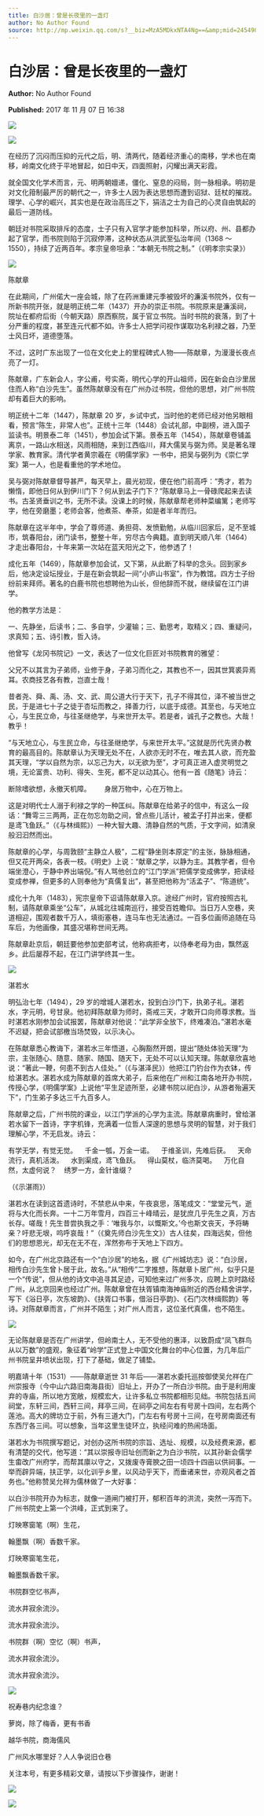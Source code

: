 ```yaml
---
title: 白沙居：曾是长夜里的一盏灯
author: No Author Found
source: http://mp.weixin.qq.com/s?__biz=MzA5MDkxNTA4Ng==&amp;mid=2454906622&amp;idx=1&amp;sn=79bd8d8b1770797206bbce7b73193bc2&amp;chksm=87a22e9fb0d5a78929e7dd61301cb0020a9e1e9f3e30a6bb92d27a635304f95e219e1621baf5#rd
---
```


# 白沙居：曾是长夜里的一盏灯

**Author:** No Author Found

**Published:** 2017 年 11 月 07 日 16:38

![](https://mmbiz.qpic.cn/mmbiz_jpg/PJWG74pLsMY6VjSs8icl92DouG8adAGS0ibIkmicA6dYrXchQel1ic3LTtD572I9r9sbW2tOnBvpibgicAXRcdc4p5aA/0?wx_fmt=jpeg)

![](http://mmbiz.qpic.cn/mmbiz/QKDxrVYehicf27M4rxn3UQyRre9x3YXgLj0zH5qumxaBcotj5zcQoyvbf5PP4SBXky2x6X69Pyw7CGcFpIJhR8g/0?wx_fmt=png)

在经历了沉闷而压抑的元代之后，明、清两代，随着经济重心的南移，学术也在南移，岭南文化终于平地冒起，如日中天，四面照射，闪耀出满天彩霞。

就全国文化学术而言，元、明两朝嬗递，僵化、窒息的闷局，则一脉相承。明初是对文化箝制最严厉的朝代之一，许多士人因为表达思想而遭到诏狱、廷杖的摧戕。理学、心学的崛兴，其实也是在政治高压之下，狷洁之士为自己的心灵自由筑起的最后一道防线。

朝廷对书院采取排斥的态度，士子只有入官学才能参加科举，所以府、州、县都办起了官学，而书院则陷于沉寂停滞，这种状态从洪武至弘治年间（1368 ～ 1550），持续了近两百年。孝宗皇帝坦承：“本朝无书院之制。”（《明孝宗实录》）

![](http://mmbiz.qpic.cn/mmbiz_jpg/PJWG74pLsMamF7VcS1o8udr9dxesSaCfdpGttWSSPsItGRpJUYAAtibI6JaYq5hc3FFuXXRZ2JZicXp2ibrA5CBmg/0?wx_fmt=jpeg)

陈献章

在此期间，广州偌大一座会城，除了在药洲重建元季被毁坏的濂溪书院外，仅有一所新书院开张，就是明正统二年（1437）开办的崇正书院。书院原来是濂溪祠，院址在都府后街（今朝天路）原西察院，属于官立书院。当时书院的衰落，到了十分严重的程度，甚至连元代都不如。许多士人把学问视作谋取功名利禄之器，乃至士风日坏，道德堕落。

不过，这时广东出现了一位在文化史上的里程碑式人物——陈献章，为漫漫长夜点亮了一灯。

陈献章，广东新会人，字公甫，号实斋，明代心学的开山祖师，因在新会白沙里居住而人称“白沙先生”。虽然陈献章没有在广州办过书院，但他的思想，对广州书院却有着巨大的影响。

明正统十二年（1447），陈献章 20 岁，乡试中式，当时他的老师已经对他另眼相看，预言“陈生，非常人也”。正统十三年（1448）会试礼部，中副榜，进入国子监读书。明景泰二年（1451），参加会试下第。景泰五年（1454），陈献章卷铺盖离京，一路山水相送，风雨相随，来到江西临川，拜大儒吴与弼为师。吴是著名理学家、教育家。清代学者黄宗羲在《明儒学家》一书中，把吴与弼列为《崇仁学案》第一人，也是看重他的学术地位。

吴与弼对陈献章督导甚严，每天早上，晨光初现，便在他门前高呼：“秀才，若为懒惰，即他日何从到伊川门下？何从到孟子门下？”陈献章马上一骨碌爬起来去读书。古圣贤垂训之书，无所不读。没课上的时候，陈献章帮老师种菜编篱；老师写字，他在旁磨墨；老师会客，他煮茶、奉茶，如是者半年而归。

陈献章在这半年中，学会了尊师道、勇担荷、发愤勤勉，从临川回家后，足不至城市，筑春阳台，闭门读书，整整十年，穷尽古今典籍。直到明天顺八年（1464）才走出春阳台，十年来第一次站在蓝天阳光之下，他参透了！

成化五年（1469），陈献章参加会试，又下第，从此断了科举的念头。回到家乡后，他决定设坛授业，于是在新会筑起一间“小庐山书室”，作为教馆。四方士子纷纷前来拜师。著名的白鹿书院也想聘他为山长，但他辞而不就，继续留在江门讲学。

他的教学方法是：

一、先静坐，后读书；二、多自学，少灌输；三、勤思考，取精义；四、重疑问，求真知；五、诗引教，哲入诗。

他曾写《龙冈书院记》一文，表达了一位文化巨匠对书院教育的雅望：

父兄不以其言为子弟师，业修于身，子弟习而化之，其教也不一，因其世箕裘异焉耳。农商技艺各有教，岂直士哉！

昔者尧、舜、禹、汤、文、武、周公道大行于天下，孔子不得其位，泽不被当世之民，于是进七十子之徒于杏坛而教之，择善力行，以底于成德。其至也，与天地立心，与生民立命，与往圣继绝学，与来世开太平。若是者，诚孔子之教也。大哉！教乎！

“与天地立心，与生民立命，与往圣继绝学，与来世开太平。”这就是历代先贤办教育的最高目的。陈献章认为天理无处不在，人欲亦无时不在，唯去其人欲，而充盈其天理，“学以自然为宗，以忘己为大，以无欲为至”，才可真正进入虚灵明觉之境，无论富贵、功利、得失、生死，都不足以动其心。他有一首《随笔》诗云：

断除嗜欲想，永撤天机障。       身居万物中，心在万物上。

这是对明代士人溺于利禄之学的一种匡纠。陈献章在给弟子的信中，有这么一段话：“舞雩三三两两，正在勿忘勿助之间，曾点些儿活计，被孟子打并出来，便都是鸢飞鱼跃。”（《与林缉熙》）一种大智大趣、清静自然的气质，于文字间，如清泉般汩汩然而出。

陈献章的心学，与周敦颐“主静立人极”，二程“静坐则本原定”的主张，脉脉相通，但又花开两朵，各表一枝。《明史》上说：“献章之学，以静为主。其教学者，但令端坐澄心，于静中养出端倪。”有人骂他创立的“江门学派”把儒学变成佛学，把读经变成参禅，但更多的人则奉他为“真儒复出”，甚至把他称为“活孟子”、“陈道统”。

成化十九年（1483），宪宗皇帝下诏请陈献章入京。途经广州时，官府按照古礼制，请陈献章乘坐“公车”，从城北往城南巡行，接受百姓瞻仰。当日万人空巷，夹道相迎，围观者数千万人，填街塞巷，连马车也无法通过。一百多位画师追随在马车后，为他画像，其盛况堪称世间无两。

陈献章赴京后，朝廷要他参加吏部考试，他称病拒考，以侍奉老母为由，飘然返乡。此后屡荐不起，在江门讲学终其一生。

![](http://mmbiz.qpic.cn/mmbiz_jpg/PJWG74pLsMamF7VcS1o8udr9dxesSaCfEdibYY1RictIic2ribo0Ie2VkVeYtuHMHB5GCUTkrHW10ibYx9vlB52QbQw/0?wx_fmt=jpeg)

湛若水

明弘治七年（1494），29 岁的增城人湛若水，投到白沙门下，执弟子礼。湛若水，字元明，号甘泉。他初拜陈献章为师时，斋戒三天，才敢开口向师尊求教。当时湛若水刚参加会试报罢，陈献章对他说：“此学非全放下，终难凑泊。”湛若水毫不迟疑，把会试部檄当场焚毁，以示决心。

在陈献章悉心教诲下，湛若水三年悟道，心胸豁然开朗，提出“随处体验天理”为宗，主张随心、随意、随家、随国、随天下，无处不可以认知天理。陈献章欣喜地说：“著此一鞭，何患不到古人佳处。”（《与湛泽民》）他把江门钓台作为衣钵，传给湛若水。湛若水成为陈献章的首席大弟子，后来他在广州和江南各地开办书院，传授心学，《明儒学案》上说他“平生足迹所至，必建书院以祀白沙，从游者殆遍天下”，门生弟子多达三千九百多人。

陈献章之后，广州书院的课业，以江门学派的心学为主流。陈献章病重时，曾给湛若水留下一首诗，字字机锋，充满着一位哲人深邃的思想与灵明的智慧，对于我们理解心学，不无启发。诗云：

有学无学，有觉无觉。    千金一瓠，万金一诺。    于维圣训，先难后获。    天命流行，真机活泼。    水到渠成，鸢飞鱼跃。    得山莫杖，临济莫喝。    万化自然，太虚何说？    绣罗一方，金针谁缀？

（《示湛雨》）

湛若水在读到这首遗诗时，不禁悲从中来，午夜哀思，落笔成文：“堂堂元气，逝将与大化而长奔。一十二万年雪月，四百三十峰晴云，是犹庶几乎先生之真，万古长存。嗟哉！先生昔尝执我之手：‘唯我与尔，以慨斯文。’今也斯文丧天，予将畴亲？吁悲无垠，呜呼哀哉！”（《奠先师白沙先生文》）古人往矣，四海远矣，但他们的思想恩光，却无在无不在，浑然弥布于天地上下四方。

如今，在广州北京路还有一个“白沙居”的地名，据《广州城坊志》说：“白沙居，相传白沙先生曾卜居于此，故名。”从“相传”二字推想，陈献章卜居广州，似乎只是一个“传说”，但从他的诗文中追寻其足迹，可知他来过广州多次，应聘上京时路经广州，从北京回来也经过广州。陈献章曾在扶胥镇南海神庙附近的西台精舍讲学，写下《浴日亭，次东坡韵》、《扶胥口书事，借浴日亭韵》、《石门次林缉熙韵》等诗。对陈献章而言，广州并不陌生；对广州人而言，这位圣代真儒，也不陌生。

![](http://mmbiz.qpic.cn/mmbiz_jpg/PJWG74pLsMamF7VcS1o8udr9dxesSaCfia5KUfcrzP80NSsAOx1K6UMy8jJV5Xk9s73hDuVia70seqdAsKYXRHCg/0?wx_fmt=jpeg)

无论陈献章是否在广州讲学，但岭南士人，无不受他的惠泽，以致蔚成“凤飞群鸟从以万数”的盛观，象征着“岭学”正式登上中国文化舞台的中心位置，为几年后广州书院呈井喷状出现，打下了基础，做足了铺垫。

明嘉靖十年（1531）——陈献章逝世 31 年后——湛若水委托巡按御使吴允祥在广州崇报寺（今中山六路旧南海县街）旧址上，开办了一所白沙书院。由于是利用废弃的寺庙，所以地方宽敞，规模宏大，让许多私立书院都相形见绌。书院包括五间祠堂，东轩三间，西轩三间，拜亭三间，在祠亭之间左右有号房十四间，左右两个莲池。高大的牌坊立于前，外有三道大门，门左右有号房十三间，在号房南面还有东西厅各三间。可以想象，当年这里生徒环立，执经问难的热闹场面。

湛若水为书院撰写题记，对创办这所书院的宗旨、选址、规模，以及经费来源，都有清楚的交代，他写道：“其以崇报寺旧址创而新之为白沙书院，以其孙新会儒学生畬改广州府学，而帮其廪以守之，又拨废寺膏腴之田一顷四十四亩以供祠事。一举而辟异端，扶正学，以化训乎乡里，以风动乎天下，而垂诸来世，亦观风者之首务也。”他称赞吴允祥为儒林做了一大好事：

以白沙书院开办为标志，就像一道闸门被打开，郁积百年的洪流，突然一泻而下。广州书院史上第一个洪峰，正式到来了。

灯映寒窗笔（啊）生花，

翰墨飘（啊）香数千家。

灯映寒窗笔生花，

翰墨飘香数千家。

书院群空忆书声，

流水井寂余流沙。

流水井寂余流沙。

书院群（啊）空忆（啊）书声，

流水井寂余流沙。

流水井寂余流沙。

![](http://mmbiz.qpic.cn/mmbiz_gif/PJWG74pLsMYf2b50xFTbTsibmjv5gNVOxZegUj8mrKtpuzCpBAYnQw9duHfIcNnUzicicnGUSv4EWPSTRAPvV9g3w/0?wx_fmt=gif)

祝寿巷内纪念谁？

萝岗，除了梅香，更有书香

越华书院，商海儒风

广州风水哪里好？人人争说旧仓巷

关注本号，有更多精彩文章，请按以下步骤操作，谢谢！

![](http://mmbiz.qpic.cn/mmbiz_png/PJWG74pLsMbxzxSWsbSxWa401icEeDUWiawxAxbdgTq3LmtribGicfmgEgabFONInhdrQRwY9Y4pmxRGlAoaQAaMDA/640?wx_fmt=png)

![](https://mmbiz.qpic.cn/mmbiz_jpg/PJWG74pLsMbnQpj9pZibKvicR24CHgn6c48N7Bzfr1byTp9Uiauazqra1tXvMM6cLicajGiaXkvkNJTTUw76oXHBvrA/640?wx_fmt=jpeg)
